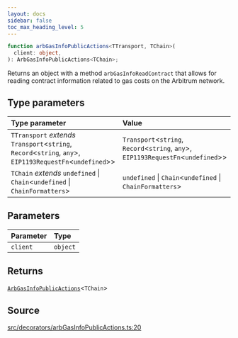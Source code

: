 ```yaml
---
layout: docs
sidebar: false
toc_max_heading_level: 5
---
```


```ts
function arbGasInfoPublicActions<TTransport, TChain>(
  client: object,
): ArbGasInfoPublicActions<TChain>;
```

Returns an object with a method `arbGasInfoReadContract` that allows for
reading contract information related to gas costs on the Arbitrum network.

## Type parameters

| Type parameter                                                                                                 | Value                                                                                   |
| :------------------------------------------------------------------------------------------------------------- | :-------------------------------------------------------------------------------------- |
| `TTransport` _extends_ `Transport`\<`string`, `Record`\<`string`, `any`\>, `EIP1193RequestFn`\<`undefined`\>\> | `Transport`\<`string`, `Record`\<`string`, `any`\>, `EIP1193RequestFn`\<`undefined`\>\> |
| `TChain` _extends_ `undefined` \| `Chain`\<`undefined` \| `ChainFormatters`\>                                  | `undefined` \| `Chain`\<`undefined` \| `ChainFormatters`\>                              |

## Parameters

| Parameter | Type     |
| :-------- | :------- |
| `client`  | `object` |

## Returns

[`ArbGasInfoPublicActions`](../type-aliases/ArbGasInfoPublicActions.md)\<`TChain`\>

## Source

[src/decorators/arbGasInfoPublicActions.ts:20](https://github.com/OffchainLabs/arbitrum-orbit-sdk/blob/9d5595a042e42f7d6b9af10a84816c98ea30f330/src/decorators/arbGasInfoPublicActions.ts#L20)
